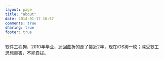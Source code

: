 ```yaml
---
layout: page
title: "about"
date: 2014-01-17 16:57
comments: true
sharing: true
footer: true
---
```

软件工程狗，2010年毕业，迂回曲折的走了接近2年，现在iOS狗一枚；深受软工思想毒害，不能自拔。